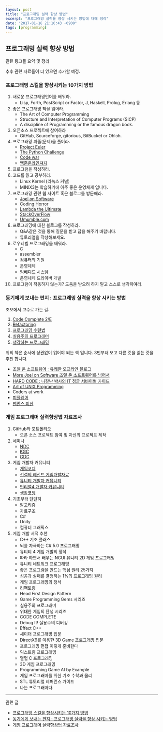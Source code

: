```yaml
---
layout: post
title: "프로그래밍 실력 향상 방법"
excerpt: "프로그래밍 실력을 향상 시키는 방법에 대해 정리"
date: "2017-01-18 21:10:43 +0900"
tags: [programming]
---
```


## 프로그래밍 실력 향상 방법

관련 링크들 요약 및 정리

추후 관련 자료들이 더 있으면 추가할 예정.

### 프로그래밍 스킬을 향상시키는 10가지 방법

1. 새로운 프로그래밍언어를 배워라.
	- Lisp, Forth, PostScript or Factor, J, Haskell, Prolog, Erlang 등
2. 좋은 프로그래밍 책을 읽어라.
	- The Art of Computer Programming
	- Structure and Interpretation of Computer Programs (SICP)
	- A discipline of Programming or the famous dragon book.
3. 오픈소스 프로젝트에 참여하라
	- GitHub, Sourceforge, gitorious, BitBucket or Ohloh.
4. 프로그래밍 퍼즐(문제)을 풀어라.
	- [Project Euler](http://euler.synap.co.kr/)
	- [The Python Challenge](http://www.pythonchallenge.com/)
	- [Code war](https://www.codewars.com/)
	- [백준온라인져지](https://www.acmicpc.net/)
5. 프로그램을 작성하라.
6. 코드를 읽고 공부하라.
	- Linux Kernel (리눅스 커널)
	- MINIX3는 학습하기에 아주 좋은 운영체제 입니다.
7. 프로그래밍 관련 웹 사이트 혹은 블로그를 방문해라.
	- [Joel on Software](https://www.joelonsoftware.com/)
	- [Coding Horror](http://www.codinghorror.com/blog/)
	- [Lambda the Ultimate](http://lambda-the-ultimate.org/)
	- [StackOverFlow](http://stackoverflow.com/)
	- [Umumble.com](http://umumble.com/)
8. 프로그래밍에 대한 블로그를 작성하라.
	- Q&A같은 것을 통해 질문을 받고 답을 해주기 바랍니다.
	- 튜토리얼을 작성해보세요.
9. 로우레벨 프로그래밍을 배워라.
	- C
	- assembler
	- 컴퓨터의 기원
	- 운영체제
	- 임베디드 시스템
	- 운영체제 드라이버 개발
10. 프로그램이 작동하지 않는가? 도움을 받으려 하지 말고 스스로 생각하여라.

### 동기에게 보내는 편지 : 프로그래밍 실력을 향상 시키는 방법

초보에서 고수로 가는 길.

1. [Code Complete 2/E](http://www.yes24.com/24/goods/1480040?scode=032&OzSrank=1)
2. [Refactoring](http://www.yes24.com/24/goods/7951038?scode=032&OzSrank=1)
3. [프로그래밍 수련법](http://www.yes24.com/24/goods/2833579?scode=032&OzSrank=1)
4. [실용주의 프로그래머](http://www.yes24.com/24/goods/12501565?scode=032&OzSrank=1)
5. [생각하는 프로그래밍](http://www.yes24.com/24/goods/11686227?scode=032&OzSrank=1)

위의 책은 순서에 상관없이 읽어야 되는 책 입니다. 3번부터 보고 다른 것을 읽는 것을 추천 합니다.

- [조엘 온 소프트웨어 : 유쾌한 오프라인 블로그](http://www.yes24.com/24/goods/1469763?scode=032&OzSrank=1)
- [More Joel on Software 조엘 온 소프트웨어를 넘어서](http://www.yes24.com/24/goods/3563799?scode=032&OzSrank=2)
- [HARD CODE : 나잘난 박사의 IT 정글 서바이벌 가이드](http://www.yes24.com/24/goods/3432834?scode=032&OzSrank=1)
- [Art of UNIX Programming](http://www.yes24.com/24/goods/1405887?scode=032&OzSrank=1)
- Coders at work
- [피플웨어](http://www.yes24.com/24/goods/13657193?scode=032&OzSrank=2)
- [맨먼스 미신](http://www.yes24.com/24/goods/16928943?scode=032&OzSrank=1)

### 게임 프로그래머 실력향상법 자료조사

1. GitHub와 포트폴리오
	- 오픈 소스 프로젝트 참여 및 자신의 프로젝트 제작
2. 세미나
	- [NDC](https://ndc.nexon.com/main)
	- [KGC](http://onoffmix.com/event/85232)
	- [GDC](http://www.gdconf.com/)
3. 게임 개발자 커뮤니티
	- [게임코디](http://www.gamecodi.com/)
	- [전설의 레전드 게임개발자료](https://www.facebook.com/groups/730799873611073/)
	- [유니티 개발자 커뮤니티](https://www.facebook.com/groups/unitykorea/)
	- [언리얼4 개발자 커뮤니티](https://www.facebook.com/groups/unreal4dev/)
	- [생활코딩](https://www.facebook.com/groups/codingeverybody/)
4. 기초부터 단단히
	- 알고리즘
	- 자료구조
	- C#
	- Unity
	- 컴퓨터 그래픽스
5. 게임 개발 서적 추천
	- C++ 기초 플러스
	- 뇌를 자극하는 C# 5.0 프로그래밍
	- 유티티 4 게임 개발의 정석
	- 따라 하면서 배우는 NGUI 유니티 2D 게임 프로그래밍
	- 유니티 네트워크 프로그래밍
	- 좋은 프로그램을 만드는 핵심 원리 25가지
	- 성공과 실패를 결정하는 1%의 프로그래밍 원리
	- 게임 프로그래밍의 정석
	- 리팩토링
	- Head First Design Pattern
	- Game Programming Gems 시리즈
	- 실용주의 프로그래머
	- 위대한 게임의 탄생 시리즈
	- CODE COMPLETE
	- Debug It! 실용주의 디버깅
	- Effect C++
	- 셰이더 프로그래밍 입문
	- DirectX9를 이용한 3D Game 프로그래밍 입문
	- 프로그래밍 면접 이렇게 준비한다
	- 익스트림 프로그래밍
	- 열혈 C 프로그래밍
	- 3D 게임 프로그래밍
	- Programming Game AI by Example
	- 게임 프로그래머를 위한 기초 수학과 물리
	- STL 튜토리얼 레퍼런스 가이드
	- 나는 프로그래머다.

----
관련 글

- [프로그래밍 스킬을 향상시키는 10가지 방법](http://iamyour.tistory.com/entry/%ED%94%84%EB%A1%9C%EA%B7%B8%EB%9E%98%EB%B0%8D%EC%8A%A4%ED%82%AC%EC%9D%84-%ED%96%A5%EC%83%81%EC%8B%9C%ED%82%A4%EB%8A%94-10%EA%B0%80%EC%A7%80-%EB%B0%A9%EB%B2%95)
- [동기에게 보내는 편지 : 프로그래밍 실력을 향상 시키는 방법](http://tasyblue.blogspot.kr/2015/03/blog-post.html)
- [게임 프로그래머 실력향상법 자료조사](http://www.slideshare.net/ddayinhwang9/ss-61262239)
